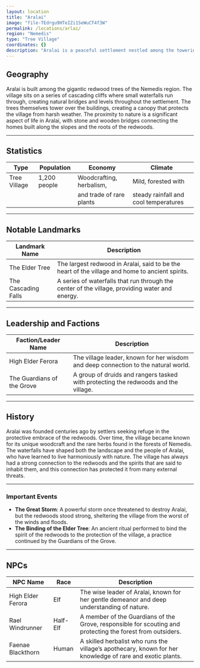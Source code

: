 ```yaml
---
layout: location
title: "Aralai"
image: "file-TEdrgu9HTeIZi1SeWuCT4f3W"
permalink: /locations/arlai/
region: "Nemedis"
type: "Tree Village"
coordinates: {}
description: "Aralai is a peaceful settlement nestled among the towering redwood trees of Nemedis, where waterfalls and bridges flow through the heart of the village."
---
```


## Geography

Aralai is built among the gigantic redwood trees of the Nemedis region. The village sits on a series of cascading cliffs where small waterfalls run through, creating natural bridges and levels throughout the settlement. The trees themselves tower over the buildings, creating a canopy that protects the village from harsh weather. The proximity to nature is a significant aspect of life in Aralai, with stone and wooden bridges connecting the homes built along the slopes and the roots of the redwoods.

---

## Statistics

| Type         | Population  | Economy                   | Climate                |
|--------------|-------------|---------------------------|------------------------|
| Tree Village | 1,200 people| Woodcrafting, herbalism,   | Mild, forested with     |
|              |             | and trade of rare plants   | steady rainfall and cool temperatures|

---

## Notable Landmarks

| Landmark Name            | Description                                                                                     |
|--------------------------|-------------------------------------------------------------------------------------------------|
| The Elder Tree            | The largest redwood in Aralai, said to be the heart of the village and home to ancient spirits.  |
| The Cascading Falls       | A series of waterfalls that run through the center of the village, providing water and energy.   |

---

## Leadership and Factions

| Faction/Leader Name       | Description                                                                                     |
|---------------------------|-------------------------------------------------------------------------------------------------|
| High Elder Ferora          | The village leader, known for her wisdom and deep connection to the natural world.              |
| The Guardians of the Grove | A group of druids and rangers tasked with protecting the redwoods and the village.              |

---

## History

Aralai was founded centuries ago by settlers seeking refuge in the protective embrace of the redwoods. Over time, the village became known for its unique woodcraft and the rare herbs found in the forests of Nemedis. The waterfalls have shaped both the landscape and the people of Aralai, who have learned to live harmoniously with nature. The village has always had a strong connection to the redwoods and the spirits that are said to inhabit them, and this connection has protected it from many external threats.

---

### Important Events

- **The Great Storm**: A powerful storm once threatened to destroy Aralai, but the redwoods stood strong, sheltering the village from the worst of the winds and floods.
- **The Binding of the Elder Tree**: An ancient ritual performed to bind the spirit of the redwoods to the protection of the village, a practice continued by the Guardians of the Grove.

---

## NPCs

| NPC Name             | Race    | Description                                           |
|----------------------|---------|-------------------------------------------------------|
| High Elder Ferora     | Elf     | The wise leader of Aralai, known for her gentle demeanor and deep understanding of nature. |
| Rael Windrunner       | Half-Elf| A member of the Guardians of the Grove, responsible for scouting and protecting the forest from outsiders. |
| Faenae Blackthorn     | Human   | A skilled herbalist who runs the village’s apothecary, known for her knowledge of rare and exotic plants. |


